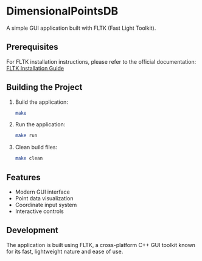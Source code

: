 # DimensionalPointsDB

A simple GUI application built with FLTK (Fast Light Toolkit).

## Prerequisites

For FLTK installation instructions, please refer to the official documentation:
[FLTK Installation Guide](https://www.fltk.org/doc-1.4/intro.html)

## Building the Project

1. Build the application:

   ```bash
   make
   ```

2. Run the application:

   ```bash
   make run
   ```

3. Clean build files:

   ```bash
   make clean
   ```

## Features

- Modern GUI interface
- Point data visualization
- Coordinate input system
- Interactive controls

## Development

The application is built using FLTK, a cross-platform C++ GUI toolkit known for its fast, lightweight nature and ease of use.
